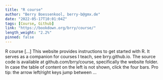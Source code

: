 ```yaml
---
title: "R course"
author: "Berry Boessenkool, berry-b@gmx.de"
date: "2022-05-17T10:01:04Z"
tags: [Course, Github]
link: "https://bookdown.org/brry/course/"
length_weight: "2.2%"
pinned: false
---
```


R course [...] This website provides instructions to get started with R.
It serves as a companion for courses I teach, see brry.github.io.
The source code is available at github.com/brry/course,
specifically the website folder. In case the table of content on the left is not shown, click the four bars. Pro tip: the arrow left/right keys jump between ...
